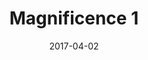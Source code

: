 ---
title: "Magnificence 1"
cover: "./magnificence-1-cover.jpg"
date: "2017-04-02"
tags:
    - c++
    - chess
    - games
description: "A UCI Chess Engine with an estimated ELO of 2000. This was my first larger C++ project made back in 2017. It uses an Alpha Beta Search with transposition tables and various other optimizations. The Board representation a state of the art Bitboard with a move generation speed similar to Stockfish."
aim: "The aim of this project was to implement a functional UCI Chess Engine using Bitboards as well as collaborate together with Harald Bjurulf on our first larger C++ project."
github: "https://github.com/wsandst/magnificence-chess"
download: ""
authors: "William Sandström and Harald Bjurulf"
---